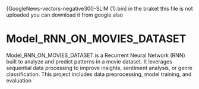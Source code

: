 {GoogleNews-vectors-negative300-SLIM (1).bin] in the braket this file is not uploaded you can download it from google also

# Model_RNN_ON_MOVIES_DATASET
Model_RNN_ON_MOVIES_DATASET is a Recurrent Neural Network (RNN) built to analyze and predict patterns in a movie dataset. It leverages sequential data processing to improve insights, sentiment analysis, or genre classification. This project includes data preprocessing, model training, and evaluation
